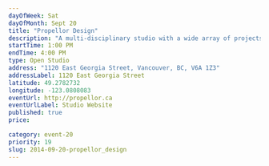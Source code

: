 ```yaml
---
dayOfWeek: Sat
dayOfMonth: Sept 20
title: "Propellor Design"
description: "A multi-disciplinary studio with a wide array of projects on the go. Members of our team will be getting their hands dirty working on the final stages of a sculpture project. Visitors will get a tour of the studio, a glimpse into our process, and a refreshment or two for their trouble."
startTime: 1:00 PM
endTime: 4:00 PM
type: Open Studio
address: "1120 East Georgia Street, Vancouver, BC, V6A 1Z3"
addressLabel: 1120 East Georgia Street
latitude: 49.2782732
longitude: -123.0808083
eventUrl: http://propellor.ca
eventUrlLabel: Studio Website
published: true
price: 

category: event-20
priority: 19
slug: 2014-09-20-propellor_design
---
```

